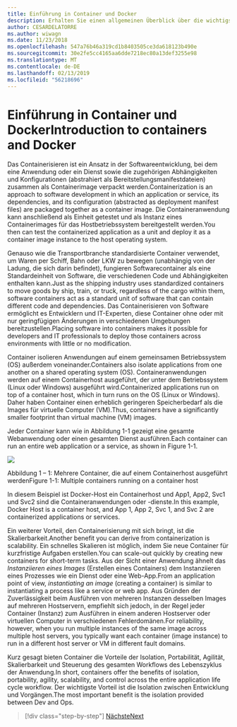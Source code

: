 ```yaml
---
title: Einführung in Container und Docker
description: Erhalten Sie einen allgemeinen Überblick über die wichtigsten Vorteile der Verwendung von Docker.
author: CESARDELATORRE
ms.author: wiwagn
ms.date: 11/23/2018
ms.openlocfilehash: 547a76b46a319cd1b8403505ce3da618123b490e
ms.sourcegitcommit: 30e2fe5cc4165aa6dde7218ec80a13def3255e98
ms.translationtype: MT
ms.contentlocale: de-DE
ms.lasthandoff: 02/13/2019
ms.locfileid: "56218696"
---
```

# <a name="introduction-to-containers-and-docker"></a><span data-ttu-id="9de59-103">Einführung in Container und Docker</span><span class="sxs-lookup"><span data-stu-id="9de59-103">Introduction to containers and Docker</span></span>

<span data-ttu-id="9de59-104">Das Containerisieren ist ein Ansatz in der Softwareentwicklung, bei dem eine Anwendung oder ein Dienst sowie die zugehörigen Abhängigkeiten und Konfigurationen (abstrahiert als Bereitstellungsmanifestdateien) zusammen als Containerimage verpackt werden.</span><span class="sxs-lookup"><span data-stu-id="9de59-104">Containerization is an approach to software development in which an application or service, its dependencies, and its configuration (abstracted as deployment manifest files) are packaged together as a container image.</span></span> <span data-ttu-id="9de59-105">Die Containeranwendung kann anschließend als Einheit getestet und als Instanz eines Containerimages für das Hostbetriebssystem bereitgestellt werden.</span><span class="sxs-lookup"><span data-stu-id="9de59-105">You then can test the containerized application as a unit and deploy it as a container image instance to the host operating system.</span></span>

<span data-ttu-id="9de59-106">Genauso wie die Transportbranche standardisierte Container verwendet, um Waren per Schiff, Bahn oder LKW zu bewegen (unabhängig von der Ladung, die sich darin befindet), fungieren Softwarecontainer als eine Standardeinheit von Software, die verschiedenen Code und Abhängigkeiten enthalten kann.</span><span class="sxs-lookup"><span data-stu-id="9de59-106">Just as the shipping industry uses standardized containers to move goods by ship, train, or truck, regardless of the cargo within them, software containers act as a standard unit of software that can contain different code and dependencies.</span></span> <span data-ttu-id="9de59-107">Das Containerisieren von Software ermöglicht es Entwicklern und IT-Experten, diese Container ohne oder mit nur geringfügigen Änderungen in verschiedenen Umgebungen bereitzustellen.</span><span class="sxs-lookup"><span data-stu-id="9de59-107">Placing software into containers makes it possible for developers and IT professionals to deploy those containers across environments with little or no modification.</span></span>

<span data-ttu-id="9de59-108">Container isolieren Anwendungen auf einem gemeinsamen Betriebssystem (OS) außerdem voneinander.</span><span class="sxs-lookup"><span data-stu-id="9de59-108">Containers also isolate applications from one another on a shared operating system (OS).</span></span> <span data-ttu-id="9de59-109">Containeranwendungen werden auf einem Containerhost ausgeführt, der unter dem Betriebssystem (Linux oder Windows) ausgeführt wird.</span><span class="sxs-lookup"><span data-stu-id="9de59-109">Containerized applications run on top of a container host, which in turn runs on the OS (Linux or Windows).</span></span> <span data-ttu-id="9de59-110">Daher haben Container einen erheblich geringeren Speicherbedarf als die Images für virtuelle Computer (VM).</span><span class="sxs-lookup"><span data-stu-id="9de59-110">Thus, containers have a significantly smaller footprint than virtual machine (VM) images.</span></span>

<span data-ttu-id="9de59-111">Jeder Container kann wie in Abbildung 1-1 gezeigt eine gesamte Webanwendung oder einen gesamten Dienst ausführen.</span><span class="sxs-lookup"><span data-stu-id="9de59-111">Each container can run an entire web application or a service, as shown in Figure 1-1.</span></span>

![](./media/image1.png)

<span data-ttu-id="9de59-112">Abbildung 1 – 1: Mehrere Container, die auf einem Containerhost ausgeführt werden</span><span class="sxs-lookup"><span data-stu-id="9de59-112">Figure 1-1: Multiple containers running on a container host</span></span>

<span data-ttu-id="9de59-113">In diesem Beispiel ist Docker-Host ein Containerhost und App1, App2, Svc1 und Svc2 sind die Containeranwendungen oder -dienste.</span><span class="sxs-lookup"><span data-stu-id="9de59-113">In this example, Docker Host is a container host, and App 1, App 2, Svc 1, and Svc 2 are containerized applications or services.</span></span>

<span data-ttu-id="9de59-114">Ein weiterer Vorteil, den Containerisierung mit sich bringt, ist die Skalierbarkeit.</span><span class="sxs-lookup"><span data-stu-id="9de59-114">Another benefit you can derive from containerization is scalability.</span></span> <span data-ttu-id="9de59-115">Ein schnelles Skalieren ist möglich, indem Sie neue Container für kurzfristige Aufgaben erstellen.</span><span class="sxs-lookup"><span data-stu-id="9de59-115">You can scale-out quickly by creating new containers for short-term tasks.</span></span> <span data-ttu-id="9de59-116">Aus der Sicht einer Anwendung ähnelt das *Instanziieren eines Images* (Erstellen eines Containers) dem Instanziieren eines Prozesses wie ein Dienst oder eine Web-App.</span><span class="sxs-lookup"><span data-stu-id="9de59-116">From an application point of view, *instantiating an image* (creating a container) is similar to instantiating a process like a service or web app.</span></span> <span data-ttu-id="9de59-117">Aus Gründen der Zuverlässigkeit beim Ausführen von mehreren Instanzen desselben Images auf mehreren Hostservern, empfiehlt sich jedoch, in der Regel jeder Container (Instanz) zum Ausführen in einem anderen Hostserver oder virtuellen Computer in verschiedenen Fehlerdomänen.</span><span class="sxs-lookup"><span data-stu-id="9de59-117">For reliability, however, when you run multiple instances of the same image across multiple host servers, you typically want each container (image instance) to run in a different host server or VM in different fault domains.</span></span>

<span data-ttu-id="9de59-118">Kurz gesagt bieten Container die Vorteile der Isolation, Portabilität, Agilität, Skalierbarkeit und Steuerung des gesamten Workflows des Lebenszyklus der Anwendung.</span><span class="sxs-lookup"><span data-stu-id="9de59-118">In short, containers offer the benefits of isolation, portability, agility, scalability, and control across the entire application life cycle workflow.</span></span> <span data-ttu-id="9de59-119">Der wichtigste Vorteil ist die Isolation zwischen Entwicklung und Vorgängen.</span><span class="sxs-lookup"><span data-stu-id="9de59-119">The most important benefit is the isolation provided between Dev and Ops.</span></span>

>[!div class="step-by-step"]
>[<span data-ttu-id="9de59-120">Nächste</span><span class="sxs-lookup"><span data-stu-id="9de59-120">Next</span></span>](what-is-docker.md)